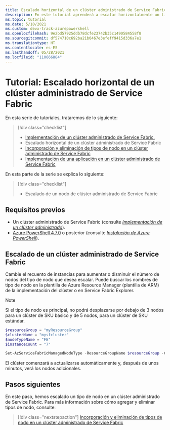 ```yaml
---
title: Escalado horizontal de un clúster administrado de Service Fabric
description: En este tutorial aprenderá a escalar horizontalmente un tipo de nodo de un clúster administrado de Service Fabric.
ms.topic: tutorial
ms.date: 5/10/2021
ms.custom: devx-track-azurepowershell
ms.openlocfilehash: 9e2bd57925ddb78dcfe23742b35c1490584558f8
ms.sourcegitcommit: df574710c692ba21b0467e3efeff9415d336a7e1
ms.translationtype: HT
ms.contentlocale: es-ES
ms.lasthandoff: 05/28/2021
ms.locfileid: "110666884"
---
```

# <a name="tutorial-scale-out-a-service-fabric-managed-cluster"></a>Tutorial: Escalado horizontal de un clúster administrado de Service Fabric

En esta serie de tutoriales, trataremos de lo siguiente:

> [!div class="checklist"]
> * [Implementación de un clúster administrado de Service Fabric.](tutorial-managed-cluster-deploy.md)
> * Escalado horizontal de un clúster administrado de Service Fabric
> * [Incorporación y eliminación de tipos de nodo en un clúster administrado de Service Fabric](tutorial-managed-cluster-add-remove-node-type.md)
> * [Implementación de una aplicación en un clúster administrado de Service Fabric](tutorial-managed-cluster-deploy-app.md)

En esta parte de la serie se explica lo siguiente:

> [!div class="checklist"]
> * Escalado de un nodo de clúster administrado de Service Fabric

## <a name="prerequisites"></a>Requisitos previos

* Un clúster administrado de Service Fabric (consulte [*Implementación de un clúster administrado*](tutorial-managed-cluster-deploy.md)).
* [Azure PowerShell 4.7.0](/powershell/azure/release-notes-azureps#azservicefabric) o posterior (consulte [*Instalación de Azure PowerShell*](/powershell/azure/install-az-ps)).

## <a name="scale-a-service-fabric-managed-cluster"></a>Escalado de un clúster administrado de Service Fabric
Cambie el recuento de instancias para aumentar o disminuir el número de nodos del tipo de nodo que desea escalar. Puede buscar los nombres de tipo de nodo en la plantilla de Azure Resource Manager (plantilla de ARM) de la implementación del clúster o en Service Fabric Explorer.  

> [!NOTE]
> Si el tipo de nodo es principal, no podrá desplazarse por debajo de 3 nodos para un clúster de SKU básico y de 5 nodos, para un clúster de SKU estándar.

```powershell
$resourceGroup = "myResourceGroup"
$clusterName = "mysfcluster"
$nodeTypeName = "FE"
$instanceCount = "7"

Set-AzServiceFabricManagedNodeType -ResourceGroupName $resourceGroup -ClusterName $clusterName -name $nodeTypeName -InstanceCount $instanceCount -Verbose
```

El clúster comenzará a actualizarse automáticamente y, después de unos minutos, verá los nodos adicionales.

## <a name="next-steps"></a>Pasos siguientes

En este paso, hemos escalado un tipo de nodo en un clúster administrado de Service Fabric. Para más información sobre cómo agregar y eliminar tipos de nodo, consulte:

> [!div class="nextstepaction"]
> [Incorporación y eliminación de tipos de nodo en un clúster administrado de Service Fabric](tutorial-managed-cluster-add-remove-node-type.md)
